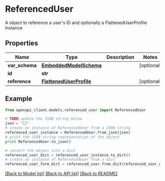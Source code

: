 # ReferencedUser

A object to reference a user's ID and optionally a FlattenedUserProfile Instance 

## Properties
Name | Type | Description | Notes
------------ | ------------- | ------------- | -------------
**var_schema** | [**EmbeddedModelSchema**](EmbeddedModelSchema.md) |  | [optional] 
**id** | **str** |  | 
**reference** | [**FlattenedUserProfile**](FlattenedUserProfile.md) |  | [optional] 

## Example

```python
from openapi_client.models.referenced_user import ReferencedUser

# TODO update the JSON string below
json = "{}"
# create an instance of ReferencedUser from a JSON string
referenced_user_instance = ReferencedUser.from_json(json)
# print the JSON string representation of the object
print ReferencedUser.to_json()

# convert the object into a dict
referenced_user_dict = referenced_user_instance.to_dict()
# create an instance of ReferencedUser from a dict
referenced_user_form_dict = referenced_user.from_dict(referenced_user_dict)
```
[[Back to Model list]](../README.md#documentation-for-models) [[Back to API list]](../README.md#documentation-for-api-endpoints) [[Back to README]](../README.md)


